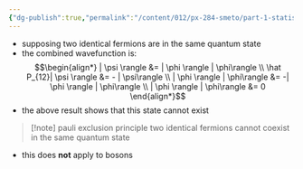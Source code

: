 ```yaml
---
{"dg-publish":true,"permalink":"/content/012/px-284-smeto/part-1-statistical-mechanics/l-exchange-symmetry/px-284-l2-pauli-exclusion-principle/","noteIcon":"1","created":"2025-01-27T10:25:45.524+00:00","updated":"2025-01-27T10:31:38.103+00:00"}
---
```



- supposing two identical fermions are in the same quantum state
- the combined wavefunction is:
$$\begin{align*}
| \psi \rangle  &= | \phi \rangle | \phi\rangle   \\
\hat P_{12}| \psi \rangle  &= - |  \psi\rangle  \\
| \phi \rangle | \phi\rangle  &=  -| \phi \rangle | \phi\rangle  \\
| \phi \rangle | \phi\rangle  &= 0
\end{align*}$$
- the above result shows that this state cannot exist

>[!note] pauli exclusion principle
>two identical fermions cannot coexist in the same quantum state

- this does **not** apply to bosons